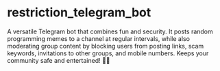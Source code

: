 # restriction_telegram_bot
A versatile Telegram bot that combines fun and security. It posts random programming memes to a channel at regular intervals, while also moderating group content by blocking users from posting links, scam keywords, invitations to other groups, and mobile numbers. Keeps your community safe and entertained! 🚀🤖
